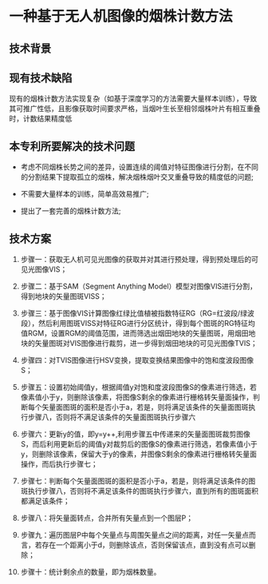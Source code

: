 # 一种基于无人机图像的烟株计数方法

## 技术背景

 

## 现有技术缺陷

现有的烟株计数方法实现复杂（如基于深度学习的方法需要大量样本训练），导致其可推广性低，且影像获取时间要求严格，当烟叶生长至相邻烟株叶片有相互重叠时，计数结果精度低

## 本专利所要解决的技术问题

- 考虑不同烟株长势之间的差异，设置连续的阈值对特征图像进行分割，在不同的分割结果下提取孤立的烟株，解决烟株烟叶交叉重叠导致的精度低的问题;

- 不需要大量样本的训练，简单高效易推广;

- 提出了一套完善的烟株计数方法;

## 技术方案

1. 步骤一：获取无人机可见光图像的获取并对其进行预处理，得到预处理后的可见光图像VIS；

2. 步骤二：基于SAM（Segment Anything Model）模型对图像VIS进行分割，得到地块的矢量图斑VISS；

3. 步骤三：基于图像VIS计算图像红绿比值植被指数特征RG（RG=红波段/绿波段），然后利用图斑VISS对特征RG进行分区统计，得到每个图斑的RG特征均值RGM，设置RGM的阈值范围，进而筛选出烟田地块的矢量图斑，用烟田地块的矢量图斑对VIS图像进行裁剪，进一步得到烟田地块的可见光图像TVIS；

4. 步骤四：对TVIS图像进行HSV变换，提取变换结果图像中的饱和度波段图像S；

5. 步骤五：设置初始阈值y，根据阈值y对饱和度波段图像S的像素进行筛选，若像素值小于y，则删除该像素，将图像S剩余的像素进行栅格转矢量面操作，判断每个矢量面图斑的面积是否小于a，若是，则将满足该条件的矢量面图斑执行步骤八，否则将不满足该条件的矢量面图斑执行步骤六

6. 步骤六：更新y的值，即y=y++,利用步骤五中传递来的矢量面图斑裁剪图像S，而后利用更新后的阈值y对裁剪后的图像S的像素进行筛选，若像素值小于y，则删除该像素，保留大于y的像素，并图像S剩余的像素进行栅格转矢量面操作，而后执行步骤七；

7. 步骤七：判断每个矢量面图斑的面积是否小于a，若是，则将满足该条件的图斑执行步骤八，否则将不满足该条件的图斑执行步骤六，直到所有的图斑面积都满足该条件；

8. 步骤八：将矢量面转点，合并所有矢量点到一个图层P；

9. 步骤九：遍历图层P中每个矢量点与周围矢量点之间的距离，对任一矢量点而言，若存在一个距离小于d，则删除该点，否则保留该点，直到没有点可以删除；

10. 步骤十：统计剩余点的数量，即为烟株数量。


 